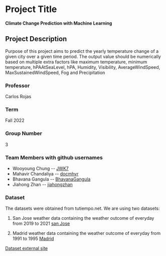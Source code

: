 # Project Title

**Climate Change Prediction with Machine Learning**

## Project Description

Purpose of this project aims to predict the yearly temperature change of a given city over a given time period. The output value should be numerically based on multiple extra factors like maximum temperature, minimum temperature, hPAAtSeaLevel, hPA, Humidity, Visibility, AverageWindSpeed, MaxSustainedWindSpeed, Fog and Precipitation

### Professor
Carlos Rojas
### Term
Fall 2022
### Group Number
3
### Team Members with github usernames
* Wooyoung Chung  --   [JWK7](https://github.com/JWK7)
* Mahavir Chandaliya -- [docmhvr](https://github.com/docmhvr)
* Bhavana Gangula  --  [BhavanaGangula](https://github.com/BhavanaGangula)
* Jiahong Zhan     --  [jiahongzhan](https://github.com/Jiahongzhan)

### Dataset

The datasets were obtained from tutiempo.net. We are using two datasets:
1) San Jose weather data containing the weather outcome of everyday from 2019 to 2021
[san Jose](https://en.tutiempo.net/climate/ws-724945.html)

2) Madrid weather data containing the weather outcome of everyday from 1991 to 1995
[Madrid](https://en.tutiempo.net/climate/download/info/)

[Dataset external site](https://en.tutiempo.net/climate)







